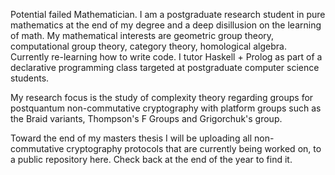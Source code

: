 Potential failed Mathematician. I am a postgraduate research student in pure mathematics at the end of my degree and a deep disillusion on the learning of math. 
My mathematical interests are geometric group theory, computational group theory, category theory, homological algebra.
Currently re-learning how to write code. I tutor Haskell + Prolog as part of a declarative programming class targeted at postgraduate computer science students.

My research focus is the study of complexity theory regarding groups for postquantum non-commutative cryptography with platform groups such as the Braid variants, Thompson's F Groups and Grigorchuk's group.

Toward the end of my masters thesis I will be uploading all non-commutative cryptography protocols that are currently being worked on, to a public repository here. Check back at the end of the year to find it.

<!---
thunderamental/thunderamental is a ✨ special ✨ repository because its `README.md` (this file) appears on your GitHub profile.
You can click the Preview link to take a look at your changes.
--->
